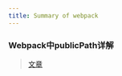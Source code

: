 ```yaml
---
title: Summary of webpack
---
```


### Webpack中publicPath详解
> [文章](https://juejin.im/post/6844903601060446221)

